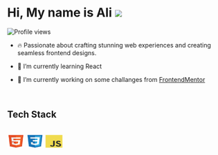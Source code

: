 
<!--
**ali-ghorbannia/ali-ghorbannia** is a ✨ _special_ ✨ repository because its `README.md` (this file) appears on your GitHub profile.

Here are some ideas to get you started:

- 🔭 I’m currently working on ...
- 🌱 I’m currently learning ...
- 👯 I’m looking to collaborate on ...
- 🤔 I’m looking for help with ...
- 💬 Ask me about ...
- 📫 How to reach me: ...
- 😄 Pronouns: ...
- ⚡ Fun fact: ...
-->




<!-- - 🔭 I’m available for work  -->


<h1 align="left">Hi, My name is Ali <img src="https://raw.githubusercontent.com/kaueMarques/kaueMarques/master/hi.gif" height="30px"></h1>
<p align="left"> <img src="https://komarev.com/ghpvc/?username=ali-ghorbannia&color=2AA788" alt="Profile views" /> </p>

- 🔥 Passionate about crafting stunning web experiences and creating seamless frontend designs.

<!-- - 🔭 I’m available for work -->

- 🌱 I’m currently learning React

- 🔭 I’m currently working on some challanges from <a href="https://www.frontendmentor.io/challenges">FrontendMentor</a>
  

<!-- - Portfolio: <a href="https://alighorbannia.com" target="_blank">https://alighorbannia.com</a> -->

<br>

<h2>Tech Stack</h2>
<div style="display: inline_block"><br> 
  <img align="center" alt="wellington-html" height="30" width="40" src="https://raw.githubusercontent.com/devicons/devicon/master/icons/html5/html5-original.svg">
  <img align="center" alt="wellington-css" height="30" width="40" src="https://raw.githubusercontent.com/devicons/devicon/master/icons/css3/css3-original.svg">
  <img align="center" alt="wellington-js" height="30" width="40" src="https://raw.githubusercontent.com/devicons/devicon/master/icons/javascript/javascript-original.svg">
  
<!--   <img align="center" alt="wellington-react" height="30" width="40" src="https://raw.githubusercontent.com/devicons/devicon/master/icons/react/react-original.svg">
 -->
  <!--   <img align="center" alt="wellington-nodejs" height="30" width="40" src="https://raw.githubusercontent.com/devicons/devicon/master/icons/nodejs/nodejs-plain.svg">
 -->
<!--   <img align="center" alt="wellington-ts" height="30" width="40" src="https://raw.githubusercontent.com/devicons/devicon/master/icons/typescript/typescript-original.svg">
   -->

  <!--   <img align="center" alt="wellington-mysql" height="30" width="40" src="https://raw.githubusercontent.com/devicons/devicon/master/icons/mysql/mysql-plain.svg">
   -->

</div>

<!--
<div align="center">
  <a href="https://github.com/ali-ghorbannia">
  <img height="180em" src="https://github-readme-stats.vercel.app/api?username=wellington-damasio&show_icons=true&theme=gotham&include_all_commits=true&count_private=true"/>
  <img height="180em" src="https://github-readme-stats.vercel.app/api/top-langs/?username=wellington-damasio&layout=compact&langs_count=7&theme=gotham"/>
  </a>
</div>
-->
